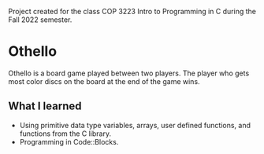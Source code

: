 Project created for the class COP 3223 Intro to Programming in C during the Fall 2022 semester. 

# Othello

Othello is a board game played between two players. The player who gets most color discs on the board at the end of the game wins. 

## What I learned

- Using primitive data type variables, arrays, user defined functions, and functions from the C library.
- Programming in Code::Blocks. 
